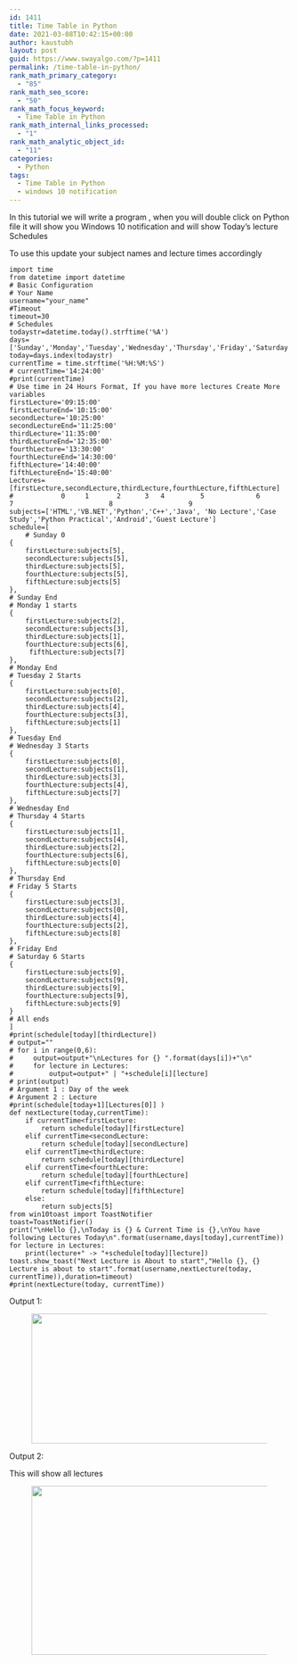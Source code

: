 ```yaml
---
id: 1411
title: Time Table in Python
date: 2021-03-08T10:42:15+00:00
author: kaustubh
layout: post
guid: https://www.swayalgo.com/?p=1411
permalink: /time-table-in-python/
rank_math_primary_category:
  - "85"
rank_math_seo_score:
  - "50"
rank_math_focus_keyword:
  - Time Table in Python
rank_math_internal_links_processed:
  - "1"
rank_math_analytic_object_id:
  - "11"
categories:
  - Python
tags:
  - Time Table in Python
  - windows 10 notification
---
```

 

In this tutorial we will write a program , when you will double click on Python file it will show you Windows 10 notification and will show Today&#8217;s lecture Schedules

To use this update your subject names and lecture times accordingly

<pre class="wp-block-code"><code>import time
from datetime import datetime
# Basic Configuration
# Your Name
username="your_name"
#Timeout
timeout=30
# Schedules
todaystr=datetime.today().strftime('%A')
days=&#91;'Sunday','Monday','Tuesday','Wednesday','Thursday','Friday','Saturday']
today=days.index(todaystr)
currentTime = time.strftime('%H:%M:%S')
# currentTime='14:24:00'
#print(currentTime)
# Use time in 24 Hours Format, If you have more lectures Create More variables
firstLecture='09:15:00'
firstLectureEnd='10:15:00'
secondLecture='10:25:00'
secondLectureEnd='11:25:00'
thirdLecture='11:35:00'
thirdLectureEnd='12:35:00'
fourthLecture='13:30:00'
fourthLectureEnd='14:30:00'
fifthLecture='14:40:00'
fifthLectureEnd='15:40:00'
Lectures=&#91;firstLecture,secondLecture,thirdLecture,fourthLecture,fifthLecture]
#            0     1       2      3   4         5             6          7                        8                   9
subjects=&#91;'HTML','VB.NET','Python','C++','Java', 'No Lecture','Case Study','Python Practical','Android','Guest Lecture']
schedule=&#91;
    # Sunday 0
{
    firstLecture:subjects&#91;5],
    secondLecture:subjects&#91;5],
    thirdLecture:subjects&#91;5],
    fourthLecture:subjects&#91;5],
    fifthLecture:subjects&#91;5]
},
# Sunday End
# Monday 1 starts
{
    firstLecture:subjects&#91;2],
    secondLecture:subjects&#91;3],
    thirdLecture:subjects&#91;1],
    fourthLecture:subjects&#91;6],
     fifthLecture:subjects&#91;7]
},
# Monday End
# Tuesday 2 Starts
{
    firstLecture:subjects&#91;0],
    secondLecture:subjects&#91;2],
    thirdLecture:subjects&#91;4],
    fourthLecture:subjects&#91;3],
    fifthLecture:subjects&#91;1]
},
# Tuesday End
# Wednesday 3 Starts
{
    firstLecture:subjects&#91;0],
    secondLecture:subjects&#91;1],
    thirdLecture:subjects&#91;3],
    fourthLecture:subjects&#91;4],
    fifthLecture:subjects&#91;7]
},
# Wednesday End
# Thursday 4 Starts
{
    firstLecture:subjects&#91;1],
    secondLecture:subjects&#91;4],
    thirdLecture:subjects&#91;2],
    fourthLecture:subjects&#91;6],
    fifthLecture:subjects&#91;0]
},
# Thursday End
# Friday 5 Starts
{
    firstLecture:subjects&#91;3],
    secondLecture:subjects&#91;0],
    thirdLecture:subjects&#91;4],
    fourthLecture:subjects&#91;2],
    fifthLecture:subjects&#91;8]
},
# Friday End
# Saturday 6 Starts
{
    firstLecture:subjects&#91;9],
    secondLecture:subjects&#91;9],
    thirdLecture:subjects&#91;9],
    fourthLecture:subjects&#91;9],
    fifthLecture:subjects&#91;9]
}
# All ends
]
#print(schedule&#91;today]&#91;thirdLecture])
# output=""
# for i in range(0,6):
#     output=output+"\nLectures for {} ".format(days&#91;i])+"\n"
#     for lecture in Lectures:
#         output=output+" | "+schedule&#91;i]&#91;lecture]
# print(output)
# Argument 1 : Day of the week
# Argument 2 : Lecture
#print(schedule&#91;today+1]&#91;Lectures&#91;0]] )
def nextLecture(today,currentTime):
    if currentTime&lt;firstLecture:
        return schedule&#91;today]&#91;firstLecture]
    elif currentTime&lt;secondLecture:
        return schedule&#91;today]&#91;secondLecture]
    elif currentTime&lt;thirdLecture:
        return schedule&#91;today]&#91;thirdLecture]
    elif currentTime&lt;fourthLecture:
        return schedule&#91;today]&#91;fourthLecture]
    elif currentTime&lt;fifthLecture:
        return schedule&#91;today]&#91;fifthLecture]
    else:
        return subjects&#91;5]
from win10toast import ToastNotifier
toast=ToastNotifier()
print("\nHello {},\nToday is {} & Current Time is {},\nYou have following Lectures Today\n".format(username,days&#91;today],currentTime))
for lecture in Lectures:
    print(lecture+" -> "+schedule&#91;today]&#91;lecture])
toast.show_toast("Next Lecture is About to start","Hello {}, {} Lecture is about to start".format(username,nextLecture(today, currentTime)),duration=timeout)
#print(nextLecture(today, currentTime))
</code></pre>

Output 1:  
<figure class="wp-block-image size-large">

<img loading="lazy" width="606" height="233" src="http://blog.kaustubh.codes/wp-content/uploads/2021/03/image-13.png" alt="" class="wp-image-1412" srcset="https://blog.kaustubh.codes/wp-content/uploads/2021/03/image-13.png 606w, https://blog.kaustubh.codes/wp-content/uploads/2021/03/image-13-300x115.png 300w" sizes="(max-width: 606px) 100vw, 606px" /> </figure> 

Output 2:

This will show all lectures<figure class="wp-block-image size-large">

<img loading="lazy" width="439" height="303" src="http://blog.kaustubh.codes/wp-content/uploads/2021/03/image-14.png" alt="" class="wp-image-1413" srcset="https://blog.kaustubh.codes/wp-content/uploads/2021/03/image-14.png 439w, https://blog.kaustubh.codes/wp-content/uploads/2021/03/image-14-300x207.png 300w" sizes="(max-width: 439px) 100vw, 439px" /> </figure>